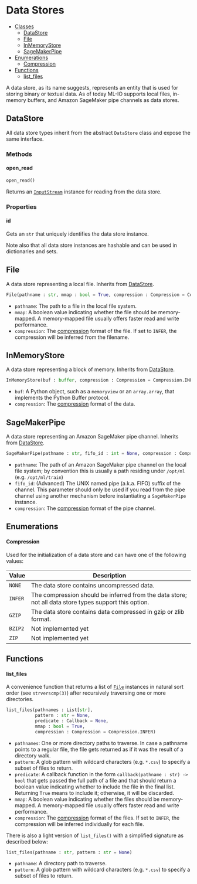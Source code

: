 # Data Stores
* [Classes](#DataStore)
    * [DataStore](#DataStore)
    * [File](#File)
    * [InMemoryStore](#InMemoryStore)
    * [SageMakerPipe](#SageMakerPipe)
* [Enumerations](#Enumerations)
    * [Compression](#Compression)
* [Functions](#Functions)
    * [list_files](#list_files)

A data store, as its name suggests, represents an entity that is used for storing binary or textual data. As of today ML-IO supports local files, in-memory buffers, and Amazon SageMaker pipe channels as data stores. 

## DataStore
All data store types inherit from the abstract `DataStore` class and expose the same interface.

### Methods
#### open_read
```python
open_read()
```

Returns an [`InputStream`](stream.md#InputStream) instance for reading from the data store.

### Properties
#### id
Gets an `str` that uniquely identifies the data store instance.

Note also that all data store instances are hashable and can be used in dictionaries and sets.

## File
A data store representing a local file. Inherits from [DataStore](#DataStore).

```python
File(pathname : str, mmap : bool = True, compression : Compression = Compression.INFER)
```

- `pathname`: The path to a file in the local file system.
- `mmap`: A boolean value indicating whether the file should be memory-mapped. A memory-mapped file usually offers faster read and write performance.
- `compression`: The [compression](#Compression) format of the file. If set to `INFER`, the compression will be inferred from the filename.

## InMemoryStore
A data store representing a block of memory. Inherits from [DataStore](#DataStore).

```python
InMemoryStore(buf : buffer, compression : Compression = Compression.INFER)
```

- `buf`: A Python object, such as a `memoryview` or an `array.array`, that implements the Python Buffer protocol.
- `compression`: The [compression](#Compression) format of the data.

## SageMakerPipe
A data store representing an Amazon SageMaker pipe channel. Inherits from [DataStore](#DataStore).

```python
SageMakerPipe(pathname : str, fifo_id : int = None, compression : Compression = Compression.INFER)
```

- `pathname`: The path of an Amazon SageMaker pipe channel on the local file system; by convention this is usually a path residing under `/opt/ml` (e.g. `/opt/ml/train`)
- `fifo_id`: (Advanced) The UNIX named pipe (a.k.a. FIFO) suffix of the channel. This parameter should only be used if you read from the pipe channel using another mechanism before instantiating a `SageMakerPipe` instance.
- `compression`: The [compression](#Compression) format of the pipe channel.

## Enumerations
#### Compression
Used for the initialization of a data store and can have one of the following values:

| Value   | Description                                                                                           |
|---------|-------------------------------------------------------------------------------------------------------|
| `NONE`  | The data store contains uncompressed data.                                                            |
| `INFER` | The compression should be inferred from the data store; not all data store types support this option. |
| `GZIP`  | The data store contains data compressed in gzip or zlib format.                                       |
| `BZIP2` | Not implemented yet                                                                                   |
| `ZIP`   | Not implemented yet                                                                                   |

## Functions
#### list_files
A convenience function that returns a list of [`File`](#File) instances in natural sort order (see `strverscmp(3)`) after recursively traversing one or more directories.

 ```python
 list_files(pathnames : List[str], 
            pattern : str = None,
            predicate : Callback = None,
            mmap : bool = True,
            compression : Compression = Compression.INFER)
 ```

 - `pathnames`: One or more directory paths to traverse. In case a pathname points to a regular file, the file gets returned as if it was the result of a directory walk.
 - `pattern`: A glob pattern with wildcard characters (e.g. `*.csv`) to specify a subset of files to return.
 - `predicate`: A callback function in the form `callback(pathname : str) -> bool` that gets passed the full path of a file and that should return a boolean value indicating whether to include the file in the final list. Returning `True` means to include it; otherwise, it will be discarded.
 - `mmap`: A boolean value indicating whether the files should be memory-mapped. A memory-mapped file usually offers faster read and write performance.
 - `compression`: The [compression](#Compression) format of the files. If set to `INFER`, the compression will be inferred individually for each file.

 There is also a light version of `list_files()` with a simplified signature as described below:

 ```python
 list_files(pathname : str, pattern : str = None)
 ```
 - `pathname`: A directory path to traverse.
 - `pattern`: A glob pattern with wildcard characters (e.g. `*.csv`) to specify a subset of files to return.
